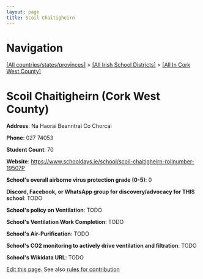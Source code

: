 ```yaml
---
layout: page
title: Scoil Chaitigheirn
---
```

# Navigation

[[All countries/states/provinces]](../../..) > [[All Irish School Districts]](../..) > [[All In Cork West County]](..)

# Scoil Chaitigheirn (Cork West County)

**Address**: Na Haorai Beanntrai Co Chorcai

**Phone**: 027 74053

**Student Count**: 70

**Website**: <https://www.schooldays.ie/school/scoil-chaitigheirn-rollnumber-19507P>

**School's overall airborne virus protection grade (0-5)**: 0

**Discord, Facebook, or WhatsApp group for discovery/advocacy for THIS school**: TODO

**School's policy on Ventilation**: TODO

**School's Ventilation Work Completion**: TODO

**School's Air-Purification**: TODO

**School's CO2 monitoring to actively drive ventilation and filtration**: TODO

**School's Wikidata URL**: TODO


[Edit this page](https://github.com/ventilate-schools/Ireland/edit/main/./Cork_West_County/Scoil_Chaitigheirn.md). See also [rules for contribution](../../../contribution-rules/)